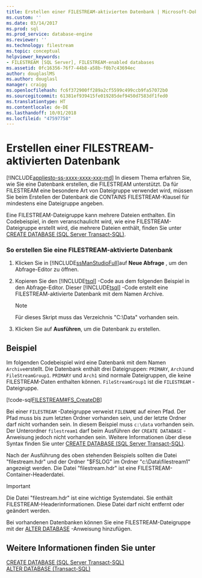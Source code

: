 ```yaml
---
title: Erstellen einer FILESTREAM-aktivierten Datenbank | Microsoft-Dokumentation
ms.custom: ''
ms.date: 03/14/2017
ms.prod: sql
ms.prod_service: database-engine
ms.reviewer: ''
ms.technology: filestream
ms.topic: conceptual
helpviewer_keywords:
- FILESTREAM [SQL Server], FILESTREAM-enabled databases
ms.assetid: 0fc16356-76f7-44b8-a58b-f0b7c43694ec
author: douglaslMS
ms.author: douglasl
manager: craigg
ms.openlocfilehash: fc6f372900ff289a2cf5599c499ccb9fa57072b0
ms.sourcegitcommit: 61381ef939415fe019285def9450d7583df1fed0
ms.translationtype: HT
ms.contentlocale: de-DE
ms.lasthandoff: 10/01/2018
ms.locfileid: "47597758"
---
```

# <a name="create-a-filestream-enabled-database"></a>Erstellen einer FILESTREAM-aktivierten Datenbank
[!INCLUDE[appliesto-ss-xxxx-xxxx-xxx-md](../../includes/appliesto-ss-xxxx-xxxx-xxx-md.md)]
  In diesem Thema erfahren Sie, wie Sie eine Datenbank erstellen, die FILESTREAM unterstützt. Da für FILESTREAM eine besondere Art von Dateigruppe verwendet wird, müssen Sie beim Erstellen der Datenbank die CONTAINS FILESTREAM-Klausel für mindestens eine Dateigruppe angeben.  
  
 Eine FILESTREAM-Dateigruppe kann mehrere Dateien enthalten. Ein Codebeispiel, in dem veranschaulicht wird, wie eine FILESTREAM-Dateigruppe erstellt wird, die mehrere Dateien enthält, finden Sie unter [CREATE DATABASE &#40;SQL Server Transact-SQL&#41;](../../t-sql/statements/create-database-sql-server-transact-sql.md).  
  
### <a name="to-create-a-filestream-enabled-database"></a>So erstellen Sie eine FILESTREAM-aktivierte Datenbank  
  
1.  Klicken Sie in [!INCLUDE[ssManStudioFull](../../includes/ssmanstudiofull-md.md)]auf **Neue Abfrage** , um den Abfrage-Editor zu öffnen.  
  
2.  Kopieren Sie den [!INCLUDE[tsql](../../includes/tsql-md.md)] -Code aus dem folgenden Beispiel in den Abfrage-Editor. Dieser [!INCLUDE[tsql](../../includes/tsql-md.md)] -Code erstellt eine FILESTREAM-aktivierte Datenbank mit dem Namen Archive.  
  
    > [!NOTE]  
    >  Für dieses Skript muss das Verzeichnis "C:\Data" vorhanden sein.  
  
3.  Klicken Sie auf **Ausführen**, um die Datenbank zu erstellen.  
  
## <a name="example"></a>Beispiel  
 Im folgenden Codebeispiel wird eine Datenbank mit dem Namen `Archive`erstellt. Die Datenbank enthält drei Dateigruppen: `PRIMARY`, `Arch1`und `FileStreamGroup1`. `PRIMARY` und `Arch1` sind normale Dateigruppen, die keine FILESTREAM-Daten enthalten können. `FileStreamGroup1` ist die `FILESTREAM` -Dateigruppe.  
  
 [!code-sql[FILESTREAM#FS_CreateDB](../../relational-databases/blob/codesnippet/tsql/create-a-filestream-enab_1.sql)]  
  
 Bei einer `FILESTREAM` -Dateigruppe verweist `FILENAME` auf einen Pfad. Der Pfad muss bis zum letzten Ordner vorhanden sein, und der letzte Ordner darf nicht vorhanden sein. In diesem Beispiel muss `c:\data` vorhanden sein. Der Unterordner `filestream1` darf beim Ausführen der `CREATE DATABASE` -Anweisung jedoch nicht vorhanden sein. Weitere Informationen über diese Syntax finden Sie unter [CREATE DATABASE &#40;SQL Server Transact-SQL&#41;](../../t-sql/statements/create-database-sql-server-transact-sql.md).  
  
 Nach der Ausführung des oben stehenden Beispiels sollten die Datei "filestream.hdr" und der Ordner "$FSLOG" im Ordner "c:\Data\filestream1" angezeigt werden. Die Datei "filestream.hdr" ist eine FILESTREAM-Container-Headerdatei.  
  
> [!IMPORTANT]  
>  Die Datei "filestream.hdr" ist eine wichtige Systemdatei. Sie enthält FILESTREAM-Headerinformationen. Diese Datei darf nicht entfernt oder geändert werden.  
  
 Bei vorhandenen Datenbanken können Sie eine FILESTREAM-Dateigruppe mit der [ALTER DATABASE](../../t-sql/statements/alter-database-transact-sql.md) -Anweisung hinzufügen.  
  
## <a name="see-also"></a>Weitere Informationen finden Sie unter  
 [CREATE DATABASE &#40;SQL Server Transact-SQL&#41;](../../t-sql/statements/create-database-sql-server-transact-sql.md)   
 [ALTER DATABASE &#40;Transact-SQL&#41;](../../t-sql/statements/alter-database-transact-sql.md)  
  
  
